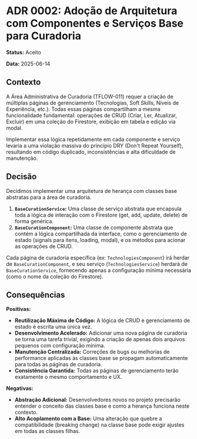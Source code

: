 # ADR 0002: Adoção de Arquitetura com Componentes e Serviços Base para Curadoria

**Status:** Aceito

**Data:** 2025-06-14

## Contexto

A Área Administrativa de Curadoria (TFLOW-011) requer a criação de múltiplas páginas de gerenciamento (Tecnologias, Soft Skills, Níveis de Experiência, etc.). Todas essas páginas compartilham a mesma funcionalidade fundamental: operações de CRUD (Criar, Ler, Atualizar, Excluir) em uma coleção do Firestore, exibição em tabela e edição via modal.

Implementar essa lógica repetidamente em cada componente e serviço levaria a uma violação massiva do princípio DRY (Don't Repeat Yourself), resultando em código duplicado, inconsistências e alta dificuldade de manutenção.

## Decisão

Decidimos implementar uma arquitetura de herança com classes base abstratas para a área de curadoria.
1.  **`BaseCurationService`:** Uma classe de serviço abstrata que encapsula toda a lógica de interação com o Firestore (get, add, update, delete) de forma genérica.
2.  **`BaseCurationComponent`:** Uma classe de componente abstrata que contém a lógica compartilhada da interface, como o gerenciamento de estado (signals para itens, loading, modal), e os métodos para acionar as operações de CRUD.

Cada página de curadoria específica (ex: `TechnologiesComponent`) irá herdar de `BaseCurationComponent`, e seu serviço (`TechnologiesService`) herdará de `BaseCurationService`, fornecendo apenas a configuração mínima necessária (como o nome da coleção do Firestore).

## Consequências

**Positivas:**
* **Reutilização Máxima de Código:** A lógica de CRUD e gerenciamento de estado é escrita uma única vez.
* **Desenvolvimento Acelerado:** Adicionar uma nova página de curadoria se torna uma tarefa trivial, exigindo a criação de apenas dois arquivos pequenos com configuração mínima.
* **Manutenção Centralizada:** Correções de bugs ou melhorias de performance aplicadas às classes base se propagam automaticamente para todas as páginas de curadoria.
* **Consistência Garantida:** Todas as páginas de gerenciamento terão exatamente o mesmo comportamento e UX.

**Negativas:**
* **Abstração Adicional:** Desenvolvedores novos no projeto precisarão entender o conceito das classes base e como a herança funciona neste contexto.
* **Alto Acoplamento com a Base:** Uma alteração que quebre a compatibilidade (breaking change) na classe base pode exigir ajustes em todas as classes filhas.